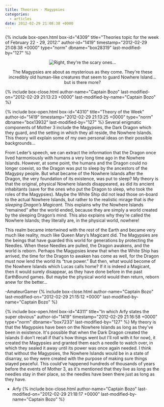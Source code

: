 ```yaml
---
title: Theories - Magypsies
categories:
  - articles
date: 2012-02-29 21:08:38 +0000
---
```

{% include box-open.html box-id="4309" title="Theories topic for the week of February 22 - 29, 2012:" author-id="1419" timestamp="2012-02-29 21:08:38 +0000" type="norm" dbname="box28319" last-modified-by="127" %}
<center><img src="http://walkthrough.starmen.net/mother3/image/screens/04/magypsies1.png" title="Right, they're the scary ones..." /><p/>

The Magypsies are about as mysterious as they come. They're these incredibly old human-like creatures that seem to guard Nowhere Island... but is there more?</center>
{% include box-close.html author-name="Captain Bozo" last-modified-on="2012-02-29 21:13:23 +0000" last-modified-by-name="Captain Bozo" %}

{% include box-open.html box-id="4310" title="Theory of the Week" author-id="1419" timestamp="2012-02-29 21:13:25 +0000" type="norm" dbname="box13932" last-modified-by="127" %}
Several enigmatic components of Mother 3 include the Magypsies, the Dark Dragon which they guard, and the setting in which they all reside, the Nowhere Islands. This theory will explain some of my own personal ideas on their possible backgrounds…<p/>

From Leder’s speech, we can extract the information that the Dragon once lived harmoniously with humans a very long time ago in the Nowhere Islands. However, at some point, the humans and the Dragon could no longer coexist, so the Dragon was put to sleep by the ancestors of the Magypsy people. But what became of the Nowhere Islands after the Dragon, the very foundation of its existence, was put to sleep? My theory is that the original, physical Nowhere Islands disappeared, as did its ancient inhabitants (save for the ones who put the Dragon to sleep, who took the roles of the Magypsies). Maybe the White Ship did not lead those on-board to the actual Nowhere Islands, but rather to the realistic mirage that is _the sleeping Dragon’s Magicant_. This explains why the Nowhere Islands “remained” after the world ended, because they are simply a world created by the sleeping Dragon’s mind. This also explains why they’re called the Nowhere Islands; they literally are, in the physical world, nowhere!<p/>

This realm became intertwined with the rest of the Earth and became very much like reality, much like Queen Mary’s Magicant did. The Magypsies are the beings that have guarded this world for generations by protecting the Needles. When these Needles are pulled, the Dragon awakens, and the world is reborn. Perhaps the Magypsies knew that when the White Ship has arrived, the time for the Dragon to awaken has come as well, for the Dragon must now lend the world its “true power.” But then, what would become of the Nowhere Islands which Lucas calls home? If it is indeed a Magicant, then it would surely disappear, as they have done before in the past EarthBound games. But maybe the physical world would then return, reborn anew for the better…<p/>
-AmateurGamer
{% include box-close.html author-name="Captain Bozo" last-modified-on="2012-02-29 21:15:12 +0000" last-modified-by-name="Captain Bozo" %}

{% include box-open.html box-id="4311" title="In which Arfy states the super obvious" author-id="1419" timestamp="2012-02-29 21:16:58 +0000" type="norm" dbname="box7233" last-modified-by="127" %}
My theory is that the Magypsies have been on the Nowhere Islands as long as they've been in existence. It's possible that when the Dark Dragon created the islands (I don't recall if that's how things went but I'll roll with it for now), it created the Magypsies and granted them each a needle to watch over, in which they sealed it away until its power was once again needed. I think that without the Magypsies, the Nowhere Islands would be in a state of disarray, so they were created with the purpose of making sure things stayed peaceful. This could've happened hundreds of thousands of years before the events of Mother 3, as it's mentioned that they live as long as the needles stay in their place, so the needles have been there just as long as they have.<p/>

- Arfy
{% include box-close.html author-name="Captain Bozo" last-modified-on="2012-02-29 21:18:17 +0000" last-modified-by-name="Captain Bozo" %}
